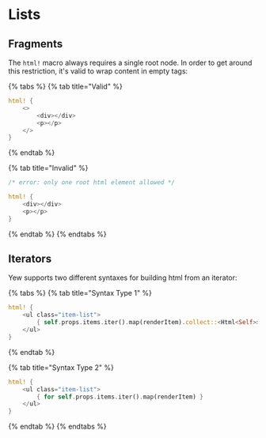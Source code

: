 # Lists

## Fragments

The `html!` macro always requires a single root node. In order to get around this restriction, it's valid to wrap content in empty tags:

{% tabs %}
{% tab title="Valid" %}
```rust
html! {
    <>
        <div></div>
        <p></p>
    </>
}
```
{% endtab %}

{% tab title="Invalid" %}
```rust
/* error: only one root html element allowed */

html! {
    <div></div>
    <p></p>
}
```
{% endtab %}
{% endtabs %}

## Iterators

Yew supports two different syntaxes for building html from an iterator:

{% tabs %}
{% tab title="Syntax Type 1" %}
```rust
html! {
    <ul class="item-list">
        { self.props.items.iter().map(renderItem).collect::<Html<Self>>() }
    </ul>
}
```
{% endtab %}

{% tab title="Syntax Type 2" %}
```rust
html! {
    <ul class="item-list">
        { for self.props.items.iter().map(renderItem) }
    </ul>
}
```
{% endtab %}
{% endtabs %}


